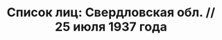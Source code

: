 ---
title: 'Список лиц: Свердловская обл. // 25 июля 1937 года'
description: РГАСПИ, ф.17, т.2, оп.171, дело 410, лист 92
images:
- /disk/pictures/v02/17-171-410-092.jpg
- /disk/pictures/v02/17-171-410-093.jpg
- /disk/pictures/v02/17-171-410-094.jpg
- /disk/pictures/v02/17-171-410-095.jpg
- /disk/pictures/v02/17-171-410-096.jpg
- /disk/pictures/v02/17-171-410-097.jpg
---